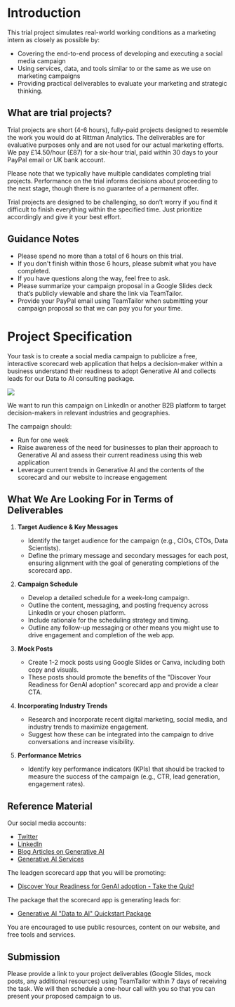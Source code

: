 # Introduction

This trial project simulates real-world working conditions as a marketing intern as closely as possible by:
- Covering the end-to-end process of developing and executing a social media campaign
- Using services, data, and tools similar to or the same as we use on marketing campaigns
- Providing practical deliverables to evaluate your marketing and strategic thinking.

## What are trial projects?

Trial projects are short (4-6 hours), fully-paid projects designed to resemble the work you would do at Rittman Analytics. The deliverables are for evaluative purposes only and are not used for our actual marketing efforts. We pay £14.50/hour (£87) for a six-hour trial, paid within 30 days to your PayPal email or UK bank account.

Please note that we typically have multiple candidates completing trial projects. Performance on the trial informs decisions about proceeding to the next stage, though there is no guarantee of a permanent offer.

Trial projects are designed to be challenging, so don’t worry if you find it difficult to finish everything within the specified time. Just prioritize accordingly and give it your best effort.

## Guidance Notes

- Please spend no more than a total of 6 hours on this trial.
- If you don't finish within those 6 hours, please submit what you have completed.
- If you have questions along the way, feel free to ask.
- Please summarize your campaign proposal in a Google Slides deck that’s publicly viewable and share the link via TeamTailor.
- Provide your PayPal email using TeamTailor when submitting your campaign proposal so that we can pay you for your time.

# Project Specification

Your task is to create a social media campaign to publicize a free, interactive scorecard web application that helps a decision-maker within a business understand their readiness to adopt Generative AI and collects leads for our Data to AI consulting package.

<a href="https://go.rittmananalytics.com/genai"><img src="https://images.squarespace-cdn.com/content/v1/63b6c9e3cbf92e7d56375d12/3701bc56-6cef-40c1-b71a-cd556a358f8b/quiz.jpg?format=500w"></a>

We want to run this campaign on LinkedIn or another B2B platform to target decision-makers in relevant industries and geographies.

The campaign should:
- Run for one week
- Raise awareness of the need for businesses to plan their approach to Generative AI and assess their current readiness using this web application
- Leverage current trends in Generative AI and the contents of the scorecard and our website to increase engagement

## What We Are Looking For in Terms of Deliverables

1. **Target Audience & Key Messages**
   - Identify the target audience for the campaign (e.g., CIOs, CTOs, Data Scientists).
   - Define the primary message and secondary messages for each post, ensuring alignment with the goal of generating completions of the scorecard app.

2. **Campaign Schedule**
   - Develop a detailed schedule for a week-long campaign.
   - Outline the content, messaging, and posting frequency across LinkedIn or your chosen platform.
   - Include rationale for the scheduling strategy and timing.
   - Outline any follow-up messaging or other means you might use to drive engagement and completion of the web app.

3. **Mock Posts**
   - Create 1-2 mock posts using Google Slides or Canva, including both copy and visuals.
   - These posts should promote the benefits of the "Discover Your Readiness for GenAI adoption" scorecard app and provide a clear CTA.

4. **Incorporating Industry Trends**
   - Research and incorporate recent digital marketing, social media, and industry trends to maximize engagement.
   - Suggest how these can be integrated into the campaign to drive conversations and increase visibility.

5. **Performance Metrics**
   - Identify key performance indicators (KPIs) that should be tracked to measure the success of the campaign (e.g., CTR, lead generation, engagement rates).

## Reference Material

Our social media accounts:
- [Twitter](https://twitter.com/rittmananalytic)
- [LinkedIn](https://www.linkedin.com/company/rittmananalytics/)
- [Blog Articles on Generative AI](https://www.rittmananalytics.com/blog/category/Artificial+Intelligence)
- [Generative AI Services](https://www.rittmananalytics.com/offers/artificial-intelligence)

The leadgen scorecard app that you will be promoting:
- [Discover Your Readiness for GenAI adoption - Take the Quiz!](https://go.rittmananalytics.com/genai) 

The package that the scorecard app is generating leads for:
- [Generative AI "Data to AI" Quickstart Package](https://www.rittmananalytics.com/blog/2024/8/2/is-your-business-ready-and-enabled-for-generative-ai)

You are encouraged to use public resources, content on our website, and free tools and services.

## Submission

Please provide a link to your project deliverables (Google Slides, mock posts, any additional resources) using TeamTailor within 7 days of receiving the task. We will then schedule a one-hour call with you so that you can present your proposed campaign to us.
